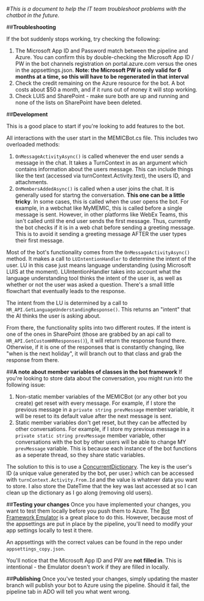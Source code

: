 #*This is a document to help the IT team troubleshoot problems with the chatbot in the future.*

##**Troubleshooting**

If the bot suddenly stops working, try checking the following:
1. The Microsoft App ID and Password match between the pipeline and Azure. You can confirm this by double-checking the Microsoft App ID / PW in the bot channels registration on portal.azure.com
versus the ones in the appsettings.json. **Note: the Microsoft PW is only valid for 6 months at a time, so this will have to be regenerated in that interval**
2. Check the credit remaining on the Azure resource for the bot. A bot costs about $50 a month, and if it runs out of money it will stop working.
3. Check LUIS and SharePoint - make sure both are up and running and none of the lists on SharePoint have been deleted.


##**Development**

This is a good place to start if you're looking to add features to the bot.

All interactions with the user start in the MEMICBot.cs file. This includes two overloaded methods:

1. `OnMessageActivityAsync()` is called whenever the end user sends a message in the chat. It takes a TurnContext in as an argument which contains information about the users message.
This can include things like the text (accessed via turnContext.Activity.text), the users ID, and attachments.
2. `OnMembersAddedAsync()` is called when a user joins the chat. It is generally used for startng the conversation. **This one can be a little tricky**. In some cases, this is called when the user opens the bot. For example, in a webchat
like MyMEMIC, this is called before a single message is sent. However, in other platforms like WebEx Teams, this isn't called until the end user sends the first message. Thus, currently
the bot checks if it is in a web chat before sending a greeting message. This is to avoid it sending a greeting message AFTER the user types their first message.

Most of the bot's functionality comes from the `OnMessageActivityAsync()` method. It makes a call to `LUIntentionHandler` to determine the intent of the user. LU in this case just means
language understanding (using Microsoft LUIS at the moment). LUIntentionHandler takes into account what the language understanding tool thinks the intent of the user is, as well
as whether or not the user was asked a question. There's a small little flowchart that eventually leads to the response.

The intent from the LU is determined by a call to `HR_API.GetLanguageUnderstandingResponse()`. This returns an "intent" that the AI thinks the user is asking about.

From there, the functionality splits into two different routes. If the intent is one of the ones in SharePoint (those are grabbed by an api call to `HR_API.GetCustomHRResponses()`), 
it will return the response found there. Otherwise, if it is one of the responses that is constantly changing, like "when is the next holiday", it will branch out to that class
and grab the response from there.

##**A note about member variables of classes in the bot framework**
If you're looking to store data about the conversation, you might run into the following issue:
1. Non-static member variables of the MEMICBot (or any other bot you create) get reset with every message. For example, if I store the previous message in a `private string prevMessage` 
member variable, it will be reset to its default value after the next message is sent.
2. Static member variables don't get reset, but they can be affected by other conversations. For example, if I store my previous message in a `private static string prevMessage`
member variable, other conversations with the bot by other users will be able to change MY `prevMessage` variable. This is because each instance of the bot functions as a seperate 
thread, so they share static variables.

The solution to this is to use a [ConcurrentDictionary](https://docs.microsoft.com/en-us/dotnet/api/system.collections.concurrent.concurrentdictionary-2?view=net-5.0). 
The key is the user's ID (a unique value generated by the bot, per user.) which can be accessed with `turnContext.Activity.From.Id` and
 the value is whatever data you want to store. I also store the DateTime that the key was last accessed at so I can clean up the dictionary as I go along (removing old users).

 ##**Testing your changes**
 Once you have implemented your changes, you want to test them locally before you push them to Azure. The [Bot Framework Emulator](https://github.com/microsoft/BotFramework-Emulator)
  is a great place to do this. However, because most of the appsettings are put in place by the pipeline, you'll need to modify your app settings locally to test it there. 
  
An appsettings with the correct values can be found in the repo under `appsettings_copy.json`. 

You'll notice that the Microsoft App ID and PW are **not filled in**. This is intentional - the Emulator doesn't work if they are filled in locally.

##**Publishing**
Once you've tested your changes, simply updating the master branch will publish your bot to Azure using the pipeline. Should it fail, the pipeline tab in ADO will tell you what went wrong.